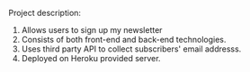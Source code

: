 Project description:

1. Allows users to sign up my newsletter
2. Consists of both front-end and back-end technologies.
3. Uses third party API to collect subscribers' email addresss.
4. Deployed on Heroku provided server.
